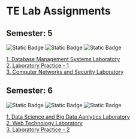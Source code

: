# TE Lab Assignments

## Semester: 5

![Static Badge](https://img.shields.io/badge/Database%20Management%20Systems-green)
![Static Badge](https://img.shields.io/badge/Laboratory%20Practice%201-yellow)
![Static Badge](https://img.shields.io/badge/Computer%20Network%20Security-orange)
<!-- 
<div id="badges" style="display: flex; justify-content: center;">
      <a href="https://github.com/ninad-moree/TE-Lab-Work/tree/main/Semester%205/DBMS">
            <img src="https://img.shields.io/badge/Database Management-green?style=for-the-badge&" alt="DBMS Badge" />
      </a>
      <a href="https://github.com/ninad-moree/TE-Lab-Work/tree/main/Semester%205/LP-1">
            <img src="https://img.shields.io/badge/Laboratory Practice 1-yellow?style=for-the-badge&" alt="LP1 Badge" />
      </a>
</div>
-->

<a href="DBMS">
      1. Database Management Systems Laboratory
</a>
<br/>
<a href=LP-1">
      2. Laboratory Practice - 1
</a>
<br/>
<a href="CNS">
      3. Computer Networks and Security Laboratory
</a>

## Semester: 6

![Static Badge](https://img.shields.io/badge/Laboratory%20Practice%202-orange)
![Static Badge](https://img.shields.io/badge/Data%20Science%20-red)
![Static Badge](https://img.shields.io/badge/Web%20Technology%20-yellow)

<!--
<div id="badges" style="display: flex; justify-content: center;">
      <img src="https://img.shields.io/badge/Data Science-yellow?style=for-the-badge&" alt="DS Badge" />
      <img src="https://img.shields.io/badge/Web Technology-orange?style=for-the-badge&" alt="WEB Badge" />
      <img src="https://img.shields.io/badge/Laboratory Practice 2-red?style=for-the-badge&" alt="LP2 Badge" />  
</div>
-->

<a href="https://github.com/ninad-moree/TE-Lab-Work/tree/main/Semester%206/DSBDAL">
      1. Data Science and Big Data Aanlytics Laboratory
</a>
<br/>
<a href="https://github.com/ninad-moree/TE-Lab-Work/tree/main/Semester%206/WTL">
      2. Web Technology Laboratory
</a>
<br/>
<a href="https://github.com/ninad-moree/TE-Lab-Work/tree/main/Semester%206/LP-2">
      3. Laboratory Practice - 2
</a>
